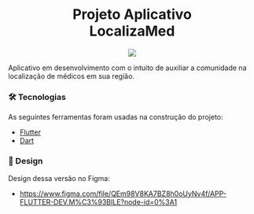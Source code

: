 <h1 align="center"> Projeto Aplicativo <br>LocalizaMed </h1>

<p align="center">
<img src="http://img.shields.io/static/v1?label=STATUS&message=EM%20DESENVOLVIMENTO&color=GREEN&style=for-the-badge"/>
</p>

Aplicativo em desenvolvimento com o intuito de auxiliar a comunidade na localização de médicos em sua região.


### 🛠 Tecnologias
As seguintes ferramentas foram usadas na construção do projeto:

- [Flutter](https://flutter.dev/)
- [Dart](https://dart.dev/)

### 🎨 Design
Design dessa versão no Figma:

- https://www.figma.com/file/QEm98V8KA7BZ8h0oUyNv4f/APP-FLUTTER-DEV.M%C3%93BILE?node-id=0%3A1

